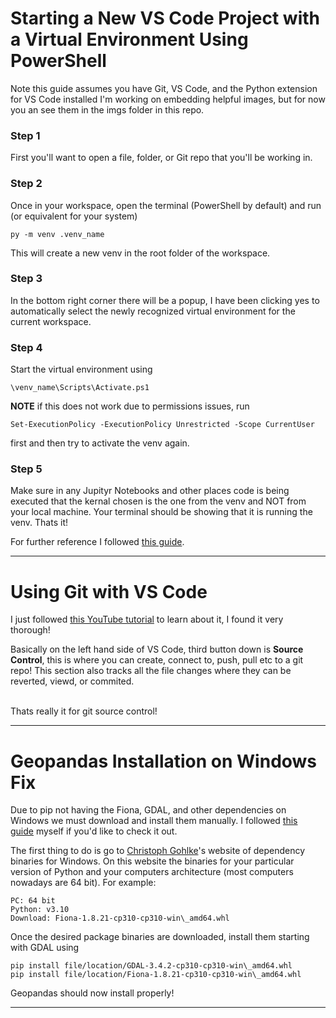 <h1>Starting a New VS Code Project with a Virtual Environment Using PowerShell
</h1>Note this guide assumes you have Git, VS Code, and the Python extension for VS Code installed
I'm working on embedding helpful images, but for now you an see them in the imgs folder in this repo.
<h3>Step 1
</h3>First you'll want to open a file, folder, or Git repo that you'll be working in.
<h3>Step 2
</h3>Once in your workspace, open the terminal (PowerShell by default) and run (or equivalent for your system)

```
py -m venv .venv_name
```

This will create a new venv in the root folder of the workspace.
<h3>Step 3
</h3>In the bottom right corner there will be a popup, I have been clicking yes to automatically select the newly recognized virtual environment for the current workspace.
<h3>Step 4
</h3>Start the virtual environment using

```
\venv_name\Scripts\Activate.ps1
```

**NOTE** if this does not work due to permissions issues, run

```
Set-ExecutionPolicy -ExecutionPolicy Unrestricted -Scope CurrentUser
```

first and then try to activate the venv again.
<h3>Step 5
</h3>Make sure in any Jupityr Notebooks and other places code is being executed that the kernal chosen is the one from the venv and NOT from your local machine.
Your terminal should be showing that it is running the venv.
Thats it!

For further reference I followed <a href="https://dev.to/aka_anoop/enabling-virtualenv-in-windows-powershell-ka3" target="_blank">this guide</a>.

- - -

<h1>Using Git with VS Code
</h1>I just followed <a href="https://www.youtube.com/watch?v=F2DBSH2VoHQ" target="_blank">this YouTube tutorial</a> to learn about it, I found it very thorough!

Basically on the left hand side of VS Code, third button down is **Source Control**, this is where you can create, connect to, push, pull etc to a git repo! This section also tracks all the file changes where they can be reverted, viewd, or commited.

<br>
Thats really it for git source control!

- - -

<h1>Geopandas Installation on Windows Fix
</h1>Due to pip not having the Fiona, GDAL, and other dependencies on Windows we must download and install them manually. I followed <a href="https://iotespresso.com/how-to-install-geopandas-on-windows/" target="_blank">this guide</a> myself if you'd like to check it out.

The first thing to do is go to <a href="https://www.lfd.uci.edu/~gohlke/pythonlibs/" target="_blank">Christoph Gohlke</a>'s website of dependency binaries for Windows. On this website the binaries for your particular version of Python and your computers architecture (most computers nowadays are 64 bit).
For example:

```
PC: 64 bit
Python: v3.10
Download: Fiona-1.8.21-cp310-cp310-win\_amd64.whl
```

Once the desired package binaries are downloaded, install them starting with GDAL using

```
pip install file/location/GDAL-3.4.2-cp310-cp310-win\_amd64.whl
pip install file/location/Fiona-1.8.21-cp310-cp310-win\_amd64.whl
```

Geopandas should now install properly!

- - -

<br>
<br>
